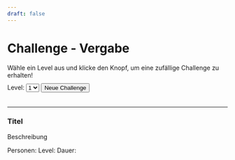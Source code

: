 ```yaml
---
draft: false
---
```


<link rel="stylesheet" href="./customStyles.css">
<script type="text/javascript" src="./jquery.min.js"></script>
<script type="text/javascript" src="./qrcode.js"></script>
<script type="text/javascript" src="./challengeHandler.js"></script>

<div class="post-content">
<h1>Challenge - Vergabe</h1>

<p style="margin-bottom: 10px">Wähle ein Level aus und klicke den Knopf, um eine zufällige Challenge zu erhalten!</p>
<span>Level:</span>
<select name="level" id="levelSelection" style="margin-bottom: 20px;">
    <option value="1">1</option>
    <option value="2">2</option>
    <option value="3">3</option>
</select>
<input type="button" value="Neue Challenge" onclick="GetNewChallenge()" class="button newChallenge">

<hr class="horizontalLine"></hr>

<div class="box">
        </div>
<h3 class="title" id="title">Titel</h3>

<div class="challengeWrapper">
        <p id="description">Beschreibung</p>
        <div>
            <span id="playerCount">Personen:</span>
            <span id="level">Level: </span>
            <span id="duration">Dauer: </span>
        </div>
        <div id="qrcode"></div>
</div>
</div>

